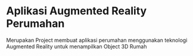 # Aplikasi Augmented Reality Perumahan
 Merupakan Project membuat aplikasi perumahan menggunakan teknologi Augmented Reality untuk menampilkan Object 3D Rumah
